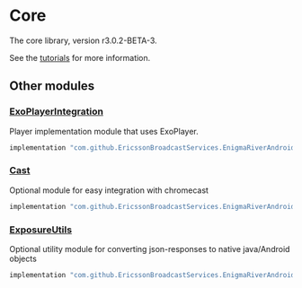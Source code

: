 # Core

The core library, version r3.0.2-BETA-3.

See the [tutorials](tutorials/index.md) for more information.

## Other modules

### [ExoPlayerIntegration](https://github.com/EricssonBroadcastServices/EnigmaRiverAndroidExoPlayerIntegration/tree/r3.0.2-BETA-3)

<p>Player implementation module that uses ExoPlayer.</p>

```gradle
implementation "com.github.EricssonBroadcastServices.EnigmaRiverAndroid:exoplayerintegration:r3.0.2-BETA-3"
```

### [Cast](https://github.com/EricssonBroadcastServices/EnigmaRiverAndroidCast/tree/r3.0.2-BETA-3)

<p>Optional module for easy integration with chromecast</p>

```gradle
implementation "com.github.EricssonBroadcastServices.EnigmaRiverAndroid:cast:r3.0.2-BETA-3"
```

### [ExposureUtils](https://github.com/EricssonBroadcastServices/EnigmaRiverAndroidExposureUtils/tree/r3.0.2-BETA-3)

<p>Optional utility module for converting json-responses to native java/Android objects</p>

```gradle
implementation "com.github.EricssonBroadcastServices.EnigmaRiverAndroid:exposureUtils:r3.0.2-BETA-3"
```
